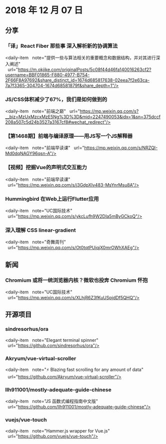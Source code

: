 # 2018 年 12 月 07 日

## 分享

### 「译」React Fiber 那些事 深入解析新的协调算法

<daily-item
  note="提供一些与算法相关的重要概念和数据结构，并对其进行深入阐述"
  url="https://m.okjike.com/originalPosts/5c08f44d46fa140016263cf2?username=BBF01865-F880-4977-B754-2F66F8A97692&share_distinct_id=1674d685817638-02eea7f2e63ca-7a7f3365-304704-1674d68581879f&share_depth=1"/>

### JS/CSS体积减少了67%，我们是如何做到的

<daily-item
  note="前端之巅"
  url="https://mp.weixin.qq.com/s?__biz=MzUxMzcxMzE5Ng%3D%3D&mid=2247490053&idx=1&sn=375dccf208a507c5d24b3527a3167cf8#wechat_redirect"/>

### 【第1468期】前端与编译原理——用JS写一个JS解释器

<daily-item
  note="前端早读课"
  url="https://mp.weixin.qq.com/s/NRZQI-Md0dqNAGY96qsn-A"/>

### 【视频】挖掘Vue的声明式交互能力

<daily-item
  note="前端早读课"
  url="https://mp.weixin.qq.com/s/j3GdpXIv483-MsYnrMsu8A"/>

### Hummingbird 在Web上运行Flutter应用

<daily-item
  note="UC国际技术"
  url="https://mp.weixin.qq.com/s/ykcLufh9W2DIa5mByGCkoQ"/>

### 深入理解 CSS linear-gradient

<daily-item
  note="奇舞周刊"
  url="https://mp.weixin.qq.com/s/Ot0tqtPUiqjX0mrOWhXAEg"/>

## 新闻

### Chromium 或将一统浏览器内核？微软也投奔 Chromium 怀抱

<daily-item
  note="UC国际技术"
  url="https://mp.weixin.qq.com/s/XLhjR6Z3fKuUSpjdDf5QHQ"/>

## 开源项目

### sindresorhus/ora

<daily-item
  note="Elegant terminal spinner"
  url="https://github.com/sindresorhus/ora"/>

### Akryum/vue-virtual-scroller

<daily-item
  note="⚡️ Blazing fast scrolling for any amount of data"
  url="https://github.com/Akryum/vue-virtual-scroller"/>

### llh911001/mostly-adequate-guide-chinese

<daily-item
  note="JS 函数式编程指南中文版"
  url="https://github.com/llh911001/mostly-adequate-guide-chinese"/>

### vuejs/vue-touch

<daily-item
  note="Hammer.js wrapper for Vue.js"
  url="https://github.com/vuejs/vue-touch"/>